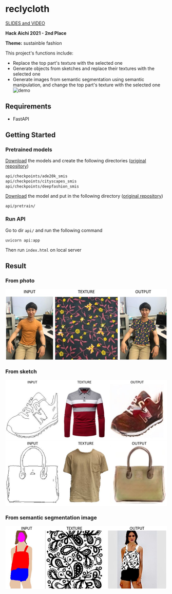 # reclycloth
[SLIDES and VIDEO](https://drive.google.com/drive/folders/1oeLI2vDESiZ2I11qH6NPFbnLGIcn3LNa?usp=sharing)

**Hack Aichi 2021 - 2nd Place**

**Theme:** sustainble fashion

This project's functions include:
- Replace the top part's texture with the selected one
- Generate objects from sketches and replace their textures with the selected one
- Generate images from semantic segmentation using semantic manipulation, and change the top part's texture with the selected one
![demo](/imgs/demo.gif)
## Requirements
- FastAPI

## Getting Started

### Pretrained models
[Download](https://drive.google.com/file/d/1og_9By_xdtnEd9-xawAj4jYbXR6A9deG/view) the models and create the following directories ([original repository](https://github.com/Seanseattle/SMIS))
```
api/checkpoints/ade20k_smis
api/checkpoints/cityscapes_smis
api/checkpoints/deepfashion_smis
```
[Download](https://drive.google.com/file/d/1l7PUB8uAGRyqvZ0ti0ZACoI2CzJxOVoI/view) the model and put in the following directory ([original repository](https://github.com/anish9/Fashion-AI-segmentation))
```
api/pretrain/
```

### Run API
Go to dir `api/` and run the following command
```
uvicorn api:app
```

Then run `index.html` on local server

## Result

### From photo
![sample1](/imgs/sample1.JPG)
### From sketch
![sample1](/imgs/sample2.JPG)
![sample1](/imgs/sample3.JPG)

### From semantic segmentation image
![sample1](/imgs/sample4.JPG)
